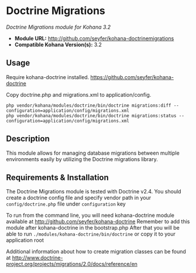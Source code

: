 # Doctrine Migrations

*Doctrine Migrations module for Kohana 3.2*
- **Module URL:** <http://github.com/seyfer/kohana-doctrinemigrations>
- **Compatible Kohana Version(s):** 3.2

## Usage

Require kohana-doctrine installed. <https://github.com/seyfer/kohana-doctrine>

Copy doctrine.php and migrations.xml to application/config.

```
php vendor/kohana/modules/doctrine/bin/doctrine migrations:diff --configuration=application/config/migrations.xml
php vendor/kohana/modules/doctrine/bin/doctrine migrations:status --configuration=application/config/migrations.xml
```

## Description

This module allows for managing database migrations between multiple environments easily by
utilizing the Doctrine migrations library.

## Requirements & Installation

The Doctrine Migrations module is tested with Doctrine v2.4. You should create a doctrine config file and specify vendor path in your
`config/doctrine.php` file under `configuration` key

To run from the command line, you will need kohana-doctrine module available at
<http://github.com/seyfer/kohana-doctrine>
Remember to add this module after kohana-doctrine in the bootstrap.php
After that you will be able to run `./modules/kohana-doctrine/bin/doctrine` or copy it to your application root

Additional information about how to create migration classes can be found at
<http://www.doctrine-project.org/projects/migrations/2.0/docs/reference/en>
